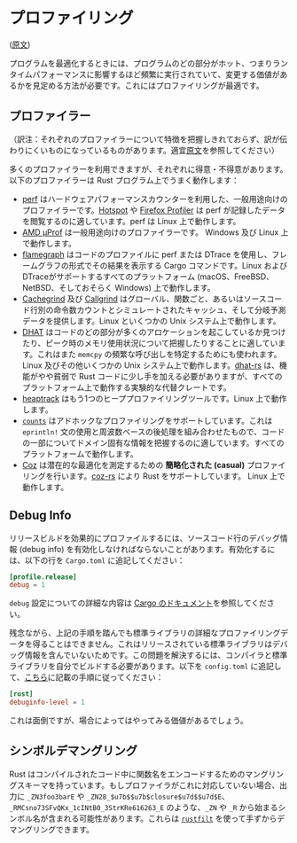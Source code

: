 <!-- commit: https://github.com/nnethercote/perf-book/commit/1f357e9fa95139daf0063edd648c41a8f6f47420 -->

# プロファイリング

([原文](https://nnethercote.github.io/perf-book/profiling.html))

プログラムを最適化するときには、プログラムのどの部分がホット、つまりランタイムパフォーマンスに影響するほど頻繁に実行されていて、変更する価値があるかを見定める方法が必要です。これにはプロファイリングが最適です。

## プロファイラー

（訳注：それぞれのプロファイラーについて特徴を把握しきれておらず、訳が伝わりにくいものになっているものがあります。適宜[原文]を参照してください）

多くのプロファイラーを利用できますが、それぞれに得意・不得意があります。以下のプロファイラーは Rust プログラム上でうまく動作します：

- [perf] はハードウェアパフォーマンスカウンターを利用した、一般用途向けのプロファイラーです。[Hotspot] や [Firefox Profiler] は perf が記録したデータを閲覧するのに適しています。perf は Linux 上で動作します。
- [AMD μProf] は一般用途向けのプロファイラーです。 Windows 及び Linux 上で動作します。
- [flamegraph] はコードのプロファイルに perf または DTrace を使用し、フレームグラフの形式でその結果を表示する Cargo コマンドです。Linux および DTraceがサポートするすべてのプラットフォーム (macOS、FreeBSD、NetBSD、そしておそらく Windows) 上で動作します。
- [Cachegrind] 及び [Callgrind] はグローバル、関数ごと、あるいはソースコード行別の命令数カウントとシミュレートされたキャッシュ、そして分岐予測データを提供します。Linux といくつかの Unix システム上で動作します。
- [DHAT] はコードのどの部分が多くのアロケーションを起こしているか見つけたり、ピーク時のメモリ使用状況について把握したりすることに適しています。これはまた `memcpy` の頻繁な呼び出しを特定するためにも使われます。Linux 及びその他いくつかの Unix システム上で動作します。[dhat-rs] は、機能がやや貧弱で Rust コードに少し手を加える必要がありますが、すべてのプラットフォーム上で動作する実験的な代替クレートです。
- [heaptrack] はもう1つのヒーププロファイリングツールです。Linux 上で動作します。
- [`counts`] はアドホックなプロファイリングをサポートしています。これは `eprintln!` 文の使用と周波数ベースの後処理を組み合わせたもので、コードの一部についてドメイン固有な情報を把握するのに適しています。すべてのプラットフォームで動作します。
- [Coz] は潜在的な最適化を測定するための **簡略化された (casual)** プロファイリングを行います。[coz-rs] により Rust をサポートしています。 Linux 上で動作します。

[原文]: https://nnethercote.github.io/perf-book/profiling.html
[perf]: https://perf.wiki.kernel.org/index.php/Main_Page
[Hotspot]: https://github.com/KDAB/hotspot
[Firefox Profiler]: https://profiler.firefox.com/
[AMD μProf]: https://developer.amd.com/amd-uprof/
[flamegraph]: https://github.com/flamegraph-rs/flamegraph
[Cachegrind]: https://www.valgrind.org/docs/manual/cg-manual.html
[Callgrind]: https://www.valgrind.org/docs/manual/cl-manual.html
[DHAT]: https://www.valgrind.org/docs/manual/dh-manual.html
[dhat-rs]: https://github.com/nnethercote/dhat-rs/
[heaptrack]: https://github.com/KDE/heaptrack
[`counts`]: https://github.com/nnethercote/counts/
[Coz]: https://github.com/plasma-umass/coz
[coz-rs]: https://github.com/plasma-umass/coz/tree/master/rust

## Debug Info

リリースビルドを効果的にプロファイルするには、ソースコード行のデバッグ情報 (debug info) を有効化しなければならないことがあります。有効化するには、以下の行を `Cargo.toml` に追記してください：

```toml
[profile.release]
debug = 1
```

`debug` 設定についての詳細な内容は [Cargo のドキュメント]を参照してください。

[Cargo のドキュメント]: https://doc.rust-lang.org/cargo/reference/profiles.html#debug

残念ながら、上記の手順を踏んでも標準ライブラリの詳細なプロファイリングデータを得ることはできません。これはリリースされている標準ライブラリはデバッグ情報を含んでいないためです。この問題を解決するには、コンパイラと標準ライブラリを自分でビルドする必要があります。以下を `config.toml` に追記して、[こちら](https://github.com/rust-lang/rust)に記載の手順に従ってください：

```toml
[rust]
debuginfo-level = 1
```

これは面倒ですが、場合によってはやってみる価値があるでしょう。

## シンボルデマングリング

<!-- textlint-disable ja-technical-writing/no-doubled-joshi -->
Rust はコンパイルされたコード中に関数名をエンコードするためのマングリングスキーマを持っています。もしプロファイラがこれに対応していない場合、出力に `_ZN3foo3barE` や `_ZN28_$u7b$$u7b$closure$u7d$$u7d$E`、`_RMCsno73SFvQKx_1cINtB0_3StrKRe616263_E` のような、`_ZN` や `_R` から始まるシンボル名が含まれる可能性があります。これらは [`rustfilt`] を使って手ずからデマングリングできます。
<!-- textlint-enable ja-technical-writing/no-doubled-joshi -->

[`rustfilt`]: https://crates.io/crates/rustfilt
